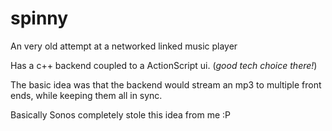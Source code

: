 # spinny
An very old attempt at a networked linked music player

Has a c++ backend coupled to a ActionScript ui. (*good tech choice there!*)

The basic idea was that the backend would stream an mp3 to multiple front ends, while keeping them all in sync.  

Basically Sonos completely stole this idea from me :P
